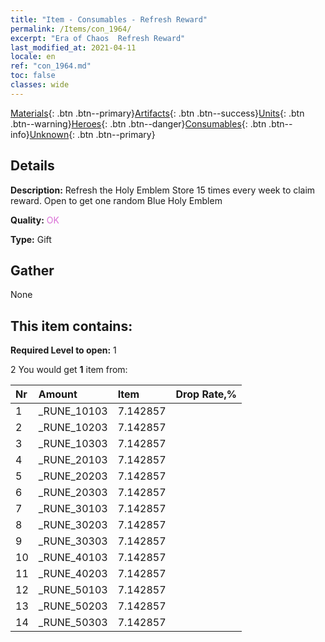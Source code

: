 ```yaml
---
title: "Item - Consumables - Refresh Reward"
permalink: /Items/con_1964/
excerpt: "Era of Chaos  Refresh Reward"
last_modified_at: 2021-04-11
locale: en
ref: "con_1964.md"
toc: false
classes: wide
---
```

 [Materials](/Items/){: .btn .btn--primary}[Artifacts](/Items/Artifacts/){: .btn .btn--success}[Units](/Items/Units/){: .btn .btn--warning}[Heroes](/Items/Heroes/){: .btn .btn--danger}[Consumables](/Items/Consumables/){: .btn .btn--info}[Unknown](/Items/Unknown/){: .btn .btn--primary}

## Details
 **Description:** Refresh the Holy Emblem Store 15 times every week to claim reward. Open to get one random Blue Holy Emblem

 **Quality:** <span style="color: #DA70D6">OK</span>

 **Type:** Gift

## Gather

  None

## This item contains:

 **Required Level to open:** 1

 2 You would get **1** item  from:

  | Nr | Amount |     Item    | Drop Rate,% |
  |:---|:-------|:------------|:---------:|
  | 1 | _RUNE_10103 | 7.142857 | 
  | 2 | _RUNE_10203 | 7.142857 | 
  | 3 | _RUNE_10303 | 7.142857 | 
  | 4 | _RUNE_20103 | 7.142857 | 
  | 5 | _RUNE_20203 | 7.142857 | 
  | 6 | _RUNE_20303 | 7.142857 | 
  | 7 | _RUNE_30103 | 7.142857 | 
  | 8 | _RUNE_30203 | 7.142857 | 
  | 9 | _RUNE_30303 | 7.142857 | 
  | 10 | _RUNE_40103 | 7.142857 | 
  | 11 | _RUNE_40203 | 7.142857 | 
  | 12 | _RUNE_50103 | 7.142857 | 
  | 13 | _RUNE_50203 | 7.142857 | 
  | 14 | _RUNE_50303 | 7.142857 | 
